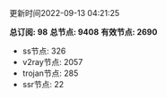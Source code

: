 更新时间2022-09-13 04:21:25

**总订阅: 98**
**总节点: 9408**
**有效节点: 2690**
- ss节点: 326
- v2ray节点: 2057
- trojan节点: 285
- ssr节点: 22
